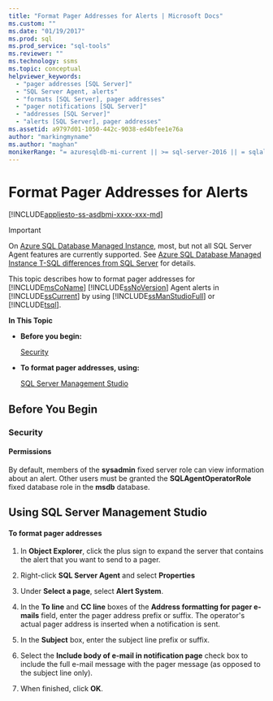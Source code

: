 ```yaml
---
title: "Format Pager Addresses for Alerts | Microsoft Docs"
ms.custom: ""
ms.date: "01/19/2017"
ms.prod: sql
ms.prod_service: "sql-tools"
ms.reviewer: ""
ms.technology: ssms
ms.topic: conceptual
helpviewer_keywords: 
  - "pager addresses [SQL Server]"
  - "SQL Server Agent, alerts"
  - "formats [SQL Server], pager addresses"
  - "pager notifications [SQL Server]"
  - "addresses [SQL Server]"
  - "alerts [SQL Server], pager addresses"
ms.assetid: a9797d01-1050-442c-9038-ed4bfee1e76a
author: "markingmyname"
ms.author: "maghan"
monikerRange: "= azuresqldb-mi-current || >= sql-server-2016 || = sqlallproducts-allversions"
---
```

# Format Pager Addresses for Alerts
[!INCLUDE[appliesto-ss-asdbmi-xxxx-xxx-md](../../includes/appliesto-ss-asdbmi-xxxx-xxx-md.md)]

> [!IMPORTANT]  
> On [Azure SQL Database Managed Instance](https://docs.microsoft.com/azure/sql-database/sql-database-managed-instance), most, but not all SQL Server Agent features are currently supported. See [Azure SQL Database Managed Instance T-SQL differences from SQL Server](https://docs.microsoft.com/azure/sql-database/sql-database-managed-instance-transact-sql-information#sql-server-agent) for details.

This topic describes how to format pager addresses for [!INCLUDE[msCoName](../../includes/msconame_md.md)] [!INCLUDE[ssNoVersion](../../includes/ssnoversion-md.md)] Agent alerts in [!INCLUDE[ssCurrent](../../includes/sscurrent-md.md)] by using [!INCLUDE[ssManStudioFull](../../includes/ssmanstudiofull-md.md)] or [!INCLUDE[tsql](../../includes/tsql-md.md)].  
  
**In This Topic**  
  
-   **Before you begin:**  
  
    [Security](#Security)  
  
-   **To format pager addresses, using:**  
  
    [SQL Server Management Studio](#SSMSProcedure)  
  
## <a name="BeforeYouBegin"></a>Before You Begin  
  
### <a name="Security"></a>Security  
  
#### <a name="Permissions"></a>Permissions  
By default, members of the **sysadmin** fixed server role can view information about an alert. Other users must be granted the **SQLAgentOperatorRole** fixed database role in the **msdb** database.  
  
## <a name="SSMSProcedure"></a>Using SQL Server Management Studio  
  
#### To format pager addresses  
  
1.  In **Object Explorer**, click the plus sign to expand the server that contains the alert that you want to send to a pager.  
  
2.  Right-click **SQL Server Agent** and select **Properties**  
  
3.  Under **Select a page**, select **Alert System**.  
  
4.  In the **To line** and **CC line** boxes of the **Address formatting for pager e-mails** field, enter the pager address prefix or suffix. The operator's actual pager address is inserted when a notification is sent.  
  
5.  In the **Subject** box, enter the subject line prefix or suffix.  
  
6.  Select the **Include body of e-mail in notification page** check box to include the full e-mail message with the pager message (as opposed to the subject line only).  
  
7.  When finished, click **OK**.  
  
